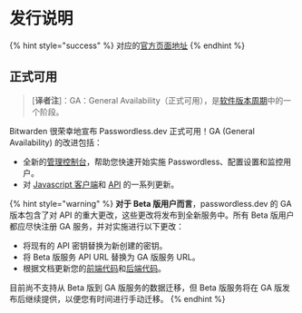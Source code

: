 # 发行说明

{% hint style="success" %}
对应的[官方页面地址](https://docs.passwordless.dev/guide/releasenotes.html)
{% endhint %}

## 正式可用 <a href="#general-availability" id="general-availability"></a>

> \[**译者注**]：GA：General Availability（正式可用），是[软件版本周期](https://zh.wikipedia.org/zh-hans/Wikipedia:%E9%A6%96%E9%A1%B5)中的一个阶段。

Bitwarden 很荣幸地宣布 Passwordless.dev 正式可用！GA (General Availability) 的改进包括：

* 全新的[管理控制台](admin-console/)，帮助您快速开始实施 Passwordless、配置设置和监控用户。
* 对 [Javascript 客户端](frontend/javascript.md)和 [API](api.md) 的一系列更新。

{% hint style="warning" %}
**对于 Beta 版用户而言**，passwordless.dev 的 GA 版本包含了对 API 的重大更改，这些更改将发布到全新服务中。所有 Beta 版用户都应尽快注册 GA 服务，并对实施进行以下更改：

* 将现有的 API 密钥替换为新创建的密钥。
* 将 Beta 版服务 API URL 替换为 GA 版服务 URL。
* 根据文档更新您的[前端代码](frontend/javascript.md)和[后端代码](api.md)。

目前尚不支持从 Beta 版到 GA 版服务的数据迁移，但 Beta 版服务将在 GA 版发布后继续提供，以便您有时间进行手动迁移。
{% endhint %}
